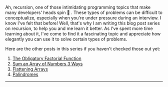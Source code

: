 Ah, recursion, one of those intimidating programming topics that make many developers' heads spin 🤯 . These types of problems can be difficult to conceptualize, especially when you're under pressure during an interview. I know I've felt that before! Well, that's why I am writing this blog post series on recursion, to help you and me learn it better. As I've spent more time learning about it, I've come to find it a fascinating topic and appreciate how elegantly you can use it to solve certain types of problems.

Here are the other posts in this series if you haven't checked those out yet:

1. [The Obligatory Factorial Function](/2019/03/26/learning-recursion-in-javascript-part-1.html)
1. [Sum an Array of Numbers 3 Ways](/2019/03/31/learning-recursion-in-javascript-part-2.html)
1. [Flattening Arrays](/2019/04/05/learning-recursion-in-javascript-part-3.html)
1. [Palindromes](/2019/04/11/learning-recursion-in-javascript-part-4.html)

<hr>
